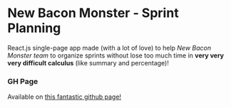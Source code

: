 # New Bacon Monster - Sprint Planning
React.js single-page app made (with a lot of love) to help *New Bacon Monster team*
to organize sprints without lose too much time in **very very
very difficult calculus** (like summary and percentage)!


### GH Page
Available on [this fantastic github page!](https://lisaparma.github.io/NewBaconMonster-SprintPlanning/)

